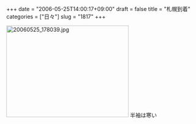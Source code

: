 +++
date = "2006-05-25T14:00:17+09:00"
draft = false
title = "札幌到着"
categories = ["日々"]
slug = "1817"
+++

<img src="http://ieiriblog.img.jugem.cc/20060525_178039.jpg" class="pict" width="320" height="240" alt="20060525_178039.jpg" />
半袖は寒い
